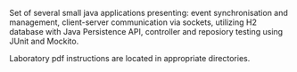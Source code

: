 Set of several small java applications presenting: event synchronisation and management, client-server communication via sockets,  utilizing H2 database with Java Persistence API, controller and reposiory testing using JUnit and Mockito.

Laboratory pdf instructions are located in appropriate directories.
